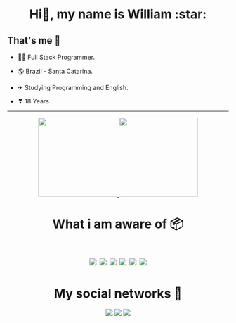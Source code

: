 <h1 align="center">Hi👋, my name is William :star:</h1>

## **That's me 👦**

- 👨‍💻 Full Stack Programmer.

- 🌎 Brazil - Santa Catarina.

- ✈ Studying Programming and English.

- ❣ 18 Years

---


<div align="center">
  <a href="https://github.com/nodewilldev">
    <img height="180em" src="https://github-readme-stats.vercel.app/api?username=nodewilldev&show_icons=true&theme=vue-dark&include_all_commits=true&count_private=true" />
    <img height="180em" src="https://github-readme-stats.vercel.app/api/top-langs/?username=nodewilldev&layout=compact&langs_count=7&theme=vue-dark" />  
  </a>
</div>

<h1 align="center">What i am aware of 📦<h1>

<p align="center">
  <img src="https://img.shields.io/badge/JavaScript-ffc905?style=for-the-badge&logo=javascript&logoColor=black"/>
  <img src="https://img.shields.io/badge/TypeScript-007ACC?style=for-the-badge&logo=typescript&logoColor=white"/>
  <img src="https://img.shields.io/badge/PHP-777BB4?style=for-the-badge&logo=php&logoColor=white"/>
  <img src="https://img.shields.io/badge/MySQL-00000F?style=for-the-badge&logo=mysql&logoColor=white"/>
  <img src="https://img.shields.io/badge/SQLite-07405E?style=for-the-badge&logo=sqlite&logoColor=white"/>
  <img src="https://img.shields.io/badge/Node.js-43853D?style=for-the-badge&logo=node.js&logoColor=white"/>
</p>

<h1 align="center" >My social networks 📱</h1>
<p align="center">
  <a href="https://www.instagram.com/_is_william/" target="_blank"><img src="https://img.shields.io/badge/Instagram-%23A4205F?style=for-the-badge&logo=instagram&logoColor=white" target="_blank"></a>
  <a href = "mailto:williamdasilva.dev@gmail.com"><img src="https://img.shields.io/badge/-Gmail-%23333?style=for-the-badge&logo=gmail&logoColor=white" target="_blank"></a>
  <a href = "https://www.linkedin.com/in/william-silva-7b9381248/"><img src="https://img.shields.io/badge/Linkedin-%230077B5?style=for-the-badge&logo=linkedIn&logoColor=white" target="_blank"></a>
</p>
